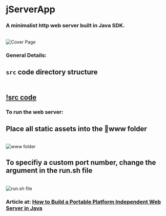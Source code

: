 # jServerApp
### A minimalist http web server built in Java SDK.
<br/>![Cover Page](https://miro.medium.com/max/1050/1*UfVZ_CIfqbdlvPbmYom5EA.png)

### General Details:
## `src` code directory structure
<br/>[!src code](https://miro.medium.com/max/1050/1*ObK20JirzI65hK25C6sdAA.png)
---
### To run the web server:
## Place all static assets into the 📁www folder
<br/>![www folder](https://miro.medium.com/max/900/1*OYJ_iPMXpaX6QBJlDsJniQ.gif)
## To specifiy a custom port number, change the argument in the run.sh file
<br/>![run.sh file](https://miro.medium.com/max/900/1*8ER3ScideNO_Ni_wVu3qFQ.gif)

### Article at: [How to Build a Portable Platform Independent Web Server in Java](https://geek-cc.medium.com/how-to-build-a-portable-platform-independent-web-server-in-java-5af8eddb7d48)